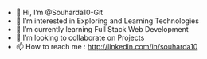- 👋 Hi, I’m @Souharda10-Git
- 👀 I’m interested in Exploring and Learning Technologies 
- 🌱 I’m currently learning Full Stack Web Development 
- 💞️ I’m looking to collaborate on Projects 
- 📫 How to reach me : http://linkedin.com/in/souharda10

<!---
Souharda10-Git/Souharda10-Git is a ✨ special ✨ repository because its `README.md` (this file) appears on your GitHub profile.
You can click the Preview link to take a look at your changes.
--->
